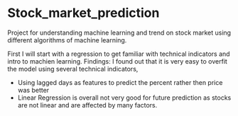 # Stock_market_prediction
Project for understanding machine learning and trend on stock market using different algorithms of machine learning.


First I will start with a regression to get familiar with technical indicators and intro to machien learning.
Findings: I found out that it is very easy to overfit the model using several technical indicators,
* Using lagged days as features to predict the percent rather then price was better
* Linear Regression is overall not very good for future prediction as stocks are not linear and are affected by many factors.
